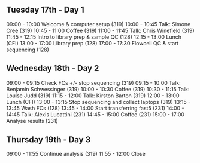 ## Tuesday 17th - Day 1 <a name="Day1"></a>
09:00 - 10:00 Welcome & computer setup (319)
10:00 - 10:45 Talk: Simone Cree (319)
10:45 - 11:00 Coffee (319)
11:00 - 11:45 Talk: Chris Winefield (319)
11:45 - 12:15 Intro to library prep & sample QC (128)
12:15 - 13:00 Lunch (CFI)
13:00 - 17:00 Library prep (128)
17:00 - 17:30 Flowcell QC & start sequencing (128)

## Wednesday 18th - Day 2 <a name="Day2"></a>
09:00 - 09:15 Check FCs +/- stop sequencing (319)
09:15 - 10:00 Talk: Benjamin Schwessinger (319)
10:00 - 10:30 Coffee (319)
10:30 - 11:15 Talk: Louise Judd (319)
11:15 - 12:00 Talk: Kirston Barton (319)
12:00 - 13:00 Lunch (CFI)
13:00 - 13:15 Stop sequencing and collect laptops (319)
13:15 - 13:45 Wash FCs (128)
13:45 - 14:00 Start transferring fast5 (231)
14:00 - 14:45 Talk: Alexis Lucattini (231)
14:45 - 15:00 Coffee (231)
15:00 - 17:00 Analyse results (231)

## Thursday 19th - Day 3  <a name="Day3"></a>
09:00 - 11:55 Continue analysis (319)
11:55 - 12:00 Close
